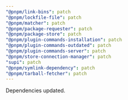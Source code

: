 ```yaml
---
"@pnpm/link-bins": patch
"@pnpm/lockfile-file": patch
"@pnpm/matcher": patch
"@pnpm/package-requester": patch
"@pnpm/package-store": patch
"@pnpm/plugin-commands-installation": patch
"@pnpm/plugin-commands-outdated": patch
"@pnpm/plugin-commands-server": patch
"@pnpm/store-connection-manager": patch
"supi": patch
"@pnpm/symlink-dependency": patch
"@pnpm/tarball-fetcher": patch
---
```


Dependencies updated.
